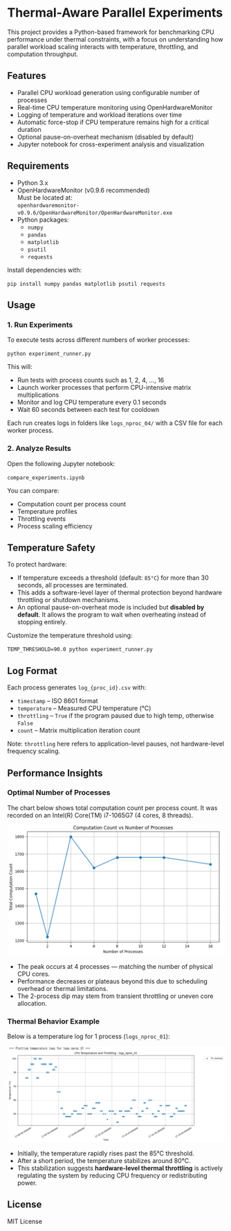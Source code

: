 # Thermal-Aware Parallel Experiments

This project provides a Python-based framework for benchmarking CPU performance under thermal constraints, with a focus on understanding how parallel workload scaling interacts with temperature, throttling, and computation throughput.

## Features

- Parallel CPU workload generation using configurable number of processes
- Real-time CPU temperature monitoring using OpenHardwareMonitor
- Logging of temperature and workload iterations over time
- Automatic force-stop if CPU temperature remains high for a critical duration
- Optional pause-on-overheat mechanism (disabled by default)
- Jupyter notebook for cross-experiment analysis and visualization

## Requirements

- Python 3.x
- OpenHardwareMonitor (v0.9.6 recommended)  
  Must be located at:  
  ``openhardwaremonitor-v0.9.6/OpenHardwareMonitor/OpenHardwareMonitor.exe``
- Python packages:
  - ``numpy``
  - ``pandas``
  - ``matplotlib``
  - ``psutil``
  - ``requests``

Install dependencies with:

``pip install numpy pandas matplotlib psutil requests``

## Usage

### 1. Run Experiments

To execute tests across different numbers of worker processes:

``python experiment_runner.py``

This will:
- Run tests with process counts such as 1, 2, 4, ..., 16
- Launch worker processes that perform CPU-intensive matrix multiplications
- Monitor and log CPU temperature every 0.1 seconds
- Wait 60 seconds between each test for cooldown

Each run creates logs in folders like ``logs_nproc_04/`` with a CSV file for each worker process.

### 2. Analyze Results

Open the following Jupyter notebook:

``compare_experiments.ipynb``

You can compare:
- Computation count per process count
- Temperature profiles
- Throttling events
- Process scaling efficiency

## Temperature Safety

To protect hardware:

- If temperature exceeds a threshold (default: ``85°C``) for more than 30 seconds, all processes are terminated.
- This adds a software-level layer of thermal protection beyond hardware throttling or shutdown mechanisms.
- An optional pause-on-overheat mode is included but **disabled by default**. It allows the program to wait when overheating instead of stopping entirely.

Customize the temperature threshold using:

``TEMP_THRESHOLD=90.0 python experiment_runner.py``

## Log Format

Each process generates ``log_{proc_id}.csv`` with:

- ``timestamp`` – ISO 8601 format
- ``temperature`` – Measured CPU temperature (°C)
- ``throttling`` – ``True`` if the program paused due to high temp, otherwise ``False``
- ``count`` – Matrix multiplication iteration count

Note: ``throttling`` here refers to application-level pauses, not hardware-level frequency scaling.

## Performance Insights

### Optimal Number of Processes

The chart below shows total computation count per process count. It was recorded on an Intel(R) Core(TM) i7-1065G7 (4 cores, 8 threads).

![Computation Count](img/Computaion_Count_vs_Number_of_Processes.PNG)

- The peak occurs at 4 processes — matching the number of physical CPU cores.
- Performance decreases or plateaus beyond this due to scheduling overhead or thermal limitations.
- The 2-process dip may stem from transient throttling or uneven core allocation.

### Thermal Behavior Example

Below is a temperature log for 1 process (``logs_nproc_01``):

![Temperature vs Time](img/temp_vs_time_ex.PNG)

- Initially, the temperature rapidly rises past the 85°C threshold.
- After a short period, the temperature stabilizes around 80°C.
- This stabilization suggests **hardware-level thermal throttling** is actively regulating the system by reducing CPU frequency or redistributing power.

## License

MIT License
